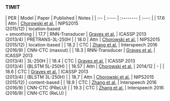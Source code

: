 ### TIMIT
| PER | Model | Paper | Published | Notes |
| :-- | :---- | :-------- | :---: |
| 17.6 | Attn | [Chorowski et al.](https://papers.nips.cc/paper/5847-attention-based-models-for-speech-recognition.pdf) | NIPS2015 <br> (2015/12) | location-based <br> + smoothing |
| 17.7 | RNN-Transducer | [Graves et al.](https://arxiv.org/abs/1303.5778) | ICASSP 2013 <br> (2013/4) | PRETRANS-3L-250H |
| 18.0 | Attn | [Chorowski et al.](https://papers.nips.cc/paper/5847-attention-based-models-for-speech-recognition.pdf) | NIPS2015 <br> (2015/12) | location-based |
| 18.2 | CTC | [Zhang et al.](http://www.isca-speech.org/archive/Interspeech_2016/pdfs/1446.PDF) | Interspeech 2016 <br> (2016/9) | CNN-CTC (maxout) |
| 18.3 | RNN-Transducer | [Graves et al.](https://arxiv.org/abs/1303.5778) | ICASSP 2013 <br> (2013/4) | 3L-250H |
| 18.4 | CTC | [Graves et al.](https://arxiv.org/abs/1303.5778)  | ICASSP 2013 <br> (2013/4) | (BLSTM 5L-250H) |
| 18.57 | Attn | [Chorowski et al.](https://arxiv.org/abs/1412.1602)  | 2014/12 | - |
| 18.6 | CTC | [Graves et al.](https://arxiv.org/abs/1303.5778)  | ICASSP 2013 <br> (2013/4) | (BLSTM 3L-250H) |
| 18.7 | Attn | [Chorowski et al.](https://papers.nips.cc/paper/5847-attention-based-models-for-speech-recognition.pdf) | NIPS2015 <br> (2015/12) | content-based |
| 18.9 | CTC | [Zhang et al.](http://www.isca-speech.org/archive/Interspeech_2016/pdfs/1446.PDF) | Interspeech 2016 <br> (2016/9) | CNN-CTC (PReLU) |
| 19.3 | CTC | [Zhang et al.](http://www.isca-speech.org/archive/Interspeech_2016/pdfs/1446.PDF) | Interspeech 2016 <br> (2016/9) | CNN-CTC (ReLU) |
<!-- | - | model | Paper | Published | Notes | -->
